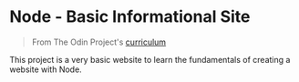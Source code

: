# Node - Basic Informational Site

> From The Odin Project's [curriculum](https://www.theodinproject.com/courses/nodejs/lessons/basic-informational-site)

This project is a very basic website to learn the fundamentals of creating a website with Node.
